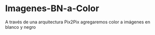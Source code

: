 # Imagenes-BN-a-Color

A través de una arquitectura Pix2Pix agregaremos color a imágenes en blanco y negro
